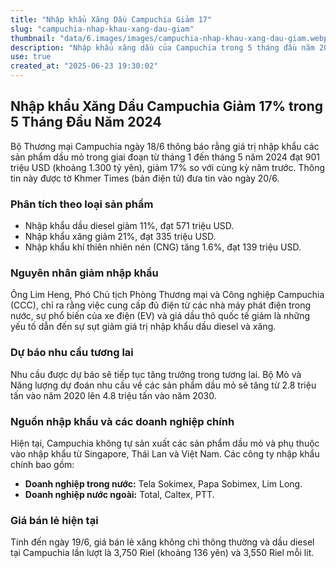```yaml
---
title: "Nhập khẩu Xăng Dầu Campuchia Giảm 17"
slug: "campuchia-nhap-khau-xang-dau-giam"
thumbnail: "data/6.images/images/campuchia-nhap-khau-xang-dau-giam.webp"
description: "Nhập khẩu xăng dầu của Campuchia trong 5 tháng đầu năm 2024 giảm 17 so với cùng kỳ năm trước, đạt 901 triệu USD."
use: true
created_at: "2025-06-23 19:30:02"
---
```


## Nhập khẩu Xăng Dầu Campuchia Giảm 17% trong 5 Tháng Đầu Năm 2024

Bộ Thương mại Campuchia ngày 18/6 thông báo rằng giá trị nhập khẩu các sản phẩm dầu mỏ trong giai đoạn từ tháng 1 đến tháng 5 năm 2024 đạt 901 triệu USD (khoảng 1.300 tỷ yên), giảm 17% so với cùng kỳ năm trước. Thông tin này được tờ Khmer Times (bản điện tử) đưa tin vào ngày 20/6.

### Phân tích theo loại sản phẩm

*   Nhập khẩu dầu diesel giảm 11%, đạt 571 triệu USD.
*   Nhập khẩu xăng giảm 21%, đạt 335 triệu USD.
*   Nhập khẩu khí thiên nhiên nén (CNG) tăng 1.6%, đạt 139 triệu USD.

### Nguyên nhân giảm nhập khẩu

Ông Lim Heng, Phó Chủ tịch Phòng Thương mại và Công nghiệp Campuchia (CCC), chỉ ra rằng việc cung cấp đủ điện từ các nhà máy phát điện trong nước, sự phổ biến của xe điện (EV) và giá dầu thô quốc tế giảm là những yếu tố dẫn đến sự sụt giảm giá trị nhập khẩu dầu diesel và xăng.

### Dự báo nhu cầu tương lai

Nhu cầu được dự báo sẽ tiếp tục tăng trưởng trong tương lai. Bộ Mỏ và Năng lượng dự đoán nhu cầu về các sản phẩm dầu mỏ sẽ tăng từ 2.8 triệu tấn vào năm 2020 lên 4.8 triệu tấn vào năm 2030.

### Nguồn nhập khẩu và các doanh nghiệp chính

Hiện tại, Campuchia không tự sản xuất các sản phẩm dầu mỏ và phụ thuộc vào nhập khẩu từ Singapore, Thái Lan và Việt Nam. Các công ty nhập khẩu chính bao gồm:
*   **Doanh nghiệp trong nước:** Tela Sokimex, Papa Sobimex, Lim Long.
*   **Doanh nghiệp nước ngoài:** Total, Caltex, PTT.

### Giá bán lẻ hiện tại

Tính đến ngày 19/6, giá bán lẻ xăng không chì thông thường và dầu diesel tại Campuchia lần lượt là 3,750 Riel (khoảng 136 yên) và 3,550 Riel mỗi lít.